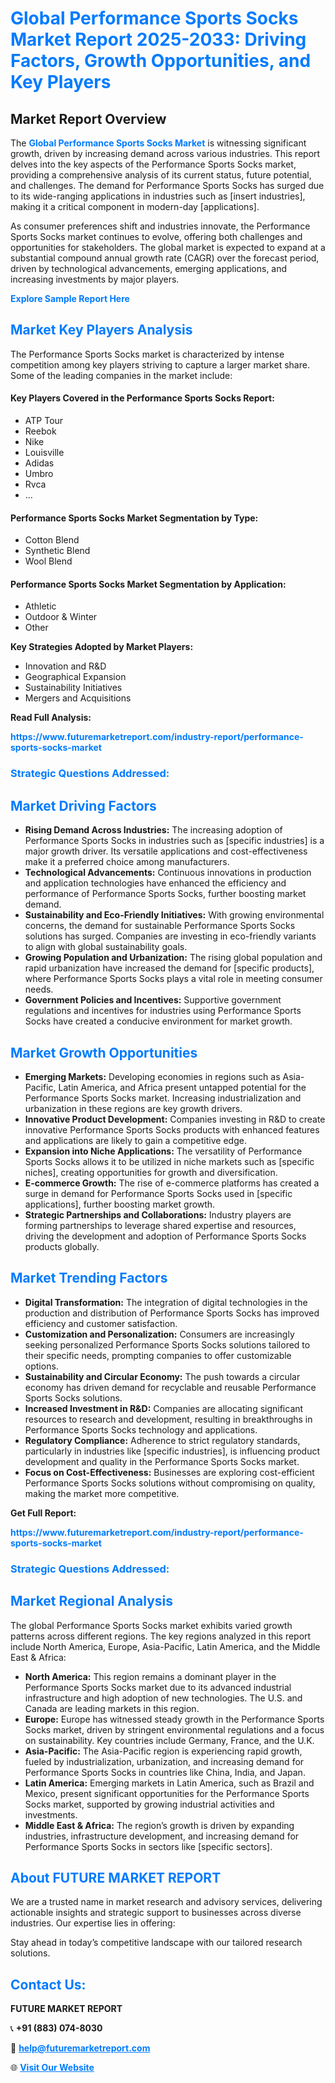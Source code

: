 <h1 style="color: #007BFF;">Global Performance Sports Socks Market Report 2025-2033: Driving Factors, Growth Opportunities, and Key Players</h1>

<section id="overview">
<h2>Market Report Overview</h2>
<p>The <a href="https://www.futuremarketreport.com/industry-report/performance-sports-socks-market" style="color: #007BFF; text-decoration: none;"><strong>Global Performance Sports Socks Market</strong></a> is witnessing significant growth, driven by increasing demand across various industries. This report delves into the key aspects of the Performance Sports Socks market, providing a comprehensive analysis of its current status, future potential, and challenges. The demand for Performance Sports Socks has surged due to its wide-ranging applications in industries such as [insert industries], making it a critical component in modern-day [applications].</p>
<p>As consumer preferences shift and industries innovate, the Performance Sports Socks market continues to evolve, offering both challenges and opportunities for stakeholders. The global market is expected to expand at a substantial compound annual growth rate (CAGR) over the forecast period, driven by technological advancements, emerging applications, and increasing investments by major players.</p>
</section>

<section id="overview">
<p><a href="https://www.futuremarketreport.com/request-sample/reportId=102200" style="color: #007BFF; text-decoration: none;"><strong>Explore Sample Report Here</strong></a></p>
</section>

<section id="key-players">
<h2 style="color: #007BFF;">Market Key Players Analysis</h2>
<p>The Performance Sports Socks market is characterized by intense competition among key players striving to capture a larger market share. Some of the leading companies in the market include:</p>
<h4>Key Players Covered in the Performance Sports Socks Report:</h4>
<ul><li>ATP Tour</li><li>Reebok</li><li>Nike</li><li>Louisville</li><li>Adidas</li><li>Umbro</li><li>Rvca</li><li>...</li></ul>
<h4>Performance Sports Socks Market Segmentation by Type:</h4>
<ul><li>Cotton Blend</li><li>Synthetic Blend</li><li>Wool Blend</li></ul>

<h4>Performance Sports Socks Market Segmentation by Application:</h4>
<ul><li>Athletic</li><li>Outdoor &amp; Winter</li><li>Other</li></ul>
<p><strong>Key Strategies Adopted by Market Players:</strong></p>
<ul>
<li>Innovation and R&D</li>
<li>Geographical Expansion</li>
<li>Sustainability Initiatives</li>
<li>Mergers and Acquisitions</li>
</ul>
</section>

<section>
<p><strong>Read Full Analysis: </strong></p><a href="https://www.futuremarketreport.com/industry-report/performance-sports-socks-market" style="color: #007BFF; text-decoration: none;"><strong>https://www.futuremarketreport.com/industry-report/performance-sports-socks-market</strong></a>
<h3 style="color: #007BFF;">Strategic Questions Addressed:</h3>
</section>

<section id="driving-factors">
<h2 style="color: #007BFF;">Market Driving Factors</h2>
<ul>
<li><strong>Rising Demand Across Industries:</strong> The increasing adoption of Performance Sports Socks in industries such as [specific industries] is a major growth driver. Its versatile applications and cost-effectiveness make it a preferred choice among manufacturers.</li>
<li><strong>Technological Advancements:</strong> Continuous innovations in production and application technologies have enhanced the efficiency and performance of Performance Sports Socks, further boosting market demand.</li>
<li><strong>Sustainability and Eco-Friendly Initiatives:</strong> With growing environmental concerns, the demand for sustainable Performance Sports Socks solutions has surged. Companies are investing in eco-friendly variants to align with global sustainability goals.</li>
<li><strong>Growing Population and Urbanization:</strong> The rising global population and rapid urbanization have increased the demand for [specific products], where Performance Sports Socks plays a vital role in meeting consumer needs.</li>
<li><strong>Government Policies and Incentives:</strong> Supportive government regulations and incentives for industries using Performance Sports Socks have created a conducive environment for market growth.</li>
</ul>
</section>

<section id="growth-opportunities">
<h2 style="color: #007BFF;">Market Growth Opportunities</h2>
<ul>
<li><strong>Emerging Markets:</strong> Developing economies in regions such as Asia-Pacific, Latin America, and Africa present untapped potential for the Performance Sports Socks market. Increasing industrialization and urbanization in these regions are key growth drivers.</li>
<li><strong>Innovative Product Development:</strong> Companies investing in R&D to create innovative Performance Sports Socks products with enhanced features and applications are likely to gain a competitive edge.</li>
<li><strong>Expansion into Niche Applications:</strong> The versatility of Performance Sports Socks allows it to be utilized in niche markets such as [specific niches], creating opportunities for growth and diversification.</li>
<li><strong>E-commerce Growth:</strong> The rise of e-commerce platforms has created a surge in demand for Performance Sports Socks used in [specific applications], further boosting market growth.</li>
<li><strong>Strategic Partnerships and Collaborations:</strong> Industry players are forming partnerships to leverage shared expertise and resources, driving the development and adoption of Performance Sports Socks products globally.</li>
</ul>
</section>

<section id="trending-factors">
<h2 style="color: #007BFF;">Market Trending Factors</h2>
<ul>
<li><strong>Digital Transformation:</strong> The integration of digital technologies in the production and distribution of Performance Sports Socks has improved efficiency and customer satisfaction.</li>
<li><strong>Customization and Personalization:</strong> Consumers are increasingly seeking personalized Performance Sports Socks solutions tailored to their specific needs, prompting companies to offer customizable options.</li>
<li><strong>Sustainability and Circular Economy:</strong> The push towards a circular economy has driven demand for recyclable and reusable Performance Sports Socks solutions.</li>
<li><strong>Increased Investment in R&D:</strong> Companies are allocating significant resources to research and development, resulting in breakthroughs in Performance Sports Socks technology and applications.</li>
<li><strong>Regulatory Compliance:</strong> Adherence to strict regulatory standards, particularly in industries like [specific industries], is influencing product development and quality in the Performance Sports Socks market.</li>
<li><strong>Focus on Cost-Effectiveness:</strong> Businesses are exploring cost-efficient Performance Sports Socks solutions without compromising on quality, making the market more competitive.</li>
</ul>
</section>

<section>
<p><strong>Get Full Report: </strong></p><a href="https://www.futuremarketreport.com/industry-report/performance-sports-socks-market" style="color: #007BFF; text-decoration: none;"><strong>https://www.futuremarketreport.com/industry-report/performance-sports-socks-market</strong></a>
<h3 style="color: #007BFF;">Strategic Questions Addressed:</h3>
</section>


<section id="regional-analysis">
<h2 style="color: #007BFF;">Market Regional Analysis</h2>
<p>The global Performance Sports Socks market exhibits varied growth patterns across different regions. The key regions analyzed in this report include North America, Europe, Asia-Pacific, Latin America, and the Middle East & Africa:</p>
<ul>
<li><strong>North America:</strong> This region remains a dominant player in the Performance Sports Socks market due to its advanced industrial infrastructure and high adoption of new technologies. The U.S. and Canada are leading markets in this region.</li>
<li><strong>Europe:</strong> Europe has witnessed steady growth in the Performance Sports Socks market, driven by stringent environmental regulations and a focus on sustainability. Key countries include Germany, France, and the U.K.</li>
<li><strong>Asia-Pacific:</strong> The Asia-Pacific region is experiencing rapid growth, fueled by industrialization, urbanization, and increasing demand for Performance Sports Socks in countries like China, India, and Japan.</li>
<li><strong>Latin America:</strong> Emerging markets in Latin America, such as Brazil and Mexico, present significant opportunities for the Performance Sports Socks market, supported by growing industrial activities and investments.</li>
<li><strong>Middle East & Africa:</strong> The region’s growth is driven by expanding industries, infrastructure development, and increasing demand for Performance Sports Socks in sectors like [specific sectors].</li>
</ul>
</section>

<footer>
<h2 style="color: #007BFF;">About FUTURE MARKET REPORT</h2>
<p>We are a trusted name in market research and advisory services, delivering actionable insights and strategic support to businesses across diverse industries. Our expertise lies in offering:</p>

<p>Stay ahead in today’s competitive landscape with our tailored research solutions.</p>

<h2 style="color: #007BFF;">Contact Us:</h2>
<p><strong>FUTURE MARKET REPORT</strong></p>
<p>📞 <strong>+91 (883) 074-8030</strong></p>
<p>📧 <strong><a href="mailto:help@futuremarketreport.com" style="color: #007BFF;">help@futuremarketreport.com</a></strong></p>
<p>🌐 <strong><a href="https://www.futuremarketreport.com/" style="color: #007BFF;">Visit Our Website</a></strong></p>
</footer>